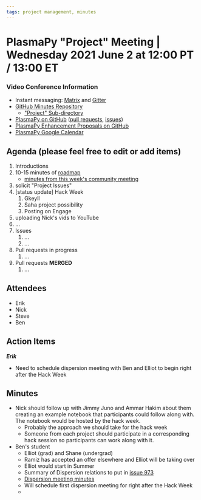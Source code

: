 ```yaml
---
tags: project management, minutes
---
```


# PlasmaPy "Project" Meeting | Wednesday 2021 June 2 at 12:00 PT / 13:00 ET

### Video Conference Information
* Instant messaging: [Matrix](https://element.im/app/#/room/#plasmapy:openastronomy.org) and [Gitter](https://gitter.im/PlasmaPy/Lobby)
* [GitHub Minutes Repository](https://github.com/PlasmaPy/plasmapy-project/tree/master/minutes)
    * ["Project" Sub-directory](https://github.com/PlasmaPy/plasmapy-project/tree/master/minutes/_project)
* [PlasmaPy on GitHub](https://github.com/PlasmaPy/plasmapy) ([pull requests](https://github.com/PlasmaPy/plasmapy/pulls), [issues](https://github.com/PlasmaPy/plasmapy/issues))
* [PlasmaPy Enhancement Proposals on GitHub](https://github.com/PlasmaPy/PlasmaPy-PLEPs)
* [PlasmaPy Google Calendar](https://calendar.google.com/calendar?cid=bzVsb3ZkcW0zaWxsam00ZTlrMDd2cmw5bWdAZ3JvdXAuY2FsZW5kYXIuZ29vZ2xlLmNvbQ)

## Agenda (please feel free to edit or add items)

1. Introductions
2. 10-15 minutes of [roadmap](https://hackmd.io/@plasmapy/ry0mmnj6v)
    * [minutes from this week's community meeting](https://hackmd.io/@plasmapy/S1HmxX79_)
3. solicit "Project Issues"
4. [status update] Hack Week
    1. Gkeyll 
    2. Saha project possibility
    3. Posting on Engage
6. uploading Nick's vids to YouTube
7. ...
8. Issues
    1. ...
    2. ...
9. Pull requests in progress 
    1. ...
10. Pull requests **MERGED**
    1. ...

## Attendees

* Erik
* Nick
* Steve
* Ben

## Action Items

***Erik***
* Need to schedule dispersion meeting with Ben and Elliot to begin right after the Hack Week

## Minutes

* Nick should follow up with Jimmy Juno and Ammar Hakim about them creating an example notebook that participants could follow along with.  The notebook would be hosted by the hack week.
    * Probably the approach we should take for the hack week
    * Someone from each project should participate in a corresponding hack session so participants can work along with it.
* Ben's student
    * Elliot (grad) and Shane (undergrad)
    * Ramiz has accepted an offer elsewhere and Elliot will be taking over
    * Elliot would start in Summer
    * Summary of Dispersion relations to put in [issue 973](https://github.com/PlasmaPy/PlasmaPy/issues/973)
    * [Dispersion meeting minutes](https://github.com/PlasmaPy/plasmapy-project/tree/main/minutes/dispersion)
    * Will schedule first dispersion meeting for right after the Hack Week
    * 